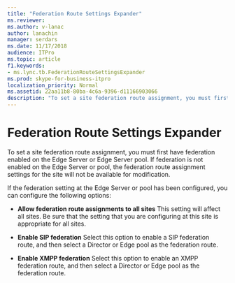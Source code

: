```yaml
---
title: "Federation Route Settings Expander"
ms.reviewer: 
ms.author: v-lanac
author: lanachin
manager: serdars
ms.date: 11/17/2018
audience: ITPro
ms.topic: article
f1.keywords:
- ms.lync.tb.FederationRouteSettingsExpander
ms.prod: skype-for-business-itpro
localization_priority: Normal
ms.assetid: 22aa11b8-80ba-4c6a-9396-d11166903066
description: "To set a site federation route assignment, you must first have federation enabled on the Edge Server or Edge Server pool. If federation is not enabled on the Edge Server or pool, the federation route assignment settings for the site will not be available for modification."
---
```


# Federation Route Settings Expander
 
To set a site federation route assignment, you must first have federation enabled on the Edge Server or Edge Server pool. If federation is not enabled on the Edge Server or pool, the federation route assignment settings for the site will not be available for modification.
  

If the federation setting at the Edge Server or pool has been configured, you can configure the following options: 
  
- **Allow federation route assignments to all sites** This setting will affect all sites. Be sure that the setting that you are configuring at this site is appropriate for all sites.
    
- **Enable SIP federation** Select this option to enable a SIP federation route, and then select a Director or Edge pool as the federation route.
    
- **Enable XMPP federation** Select this option to enable an XMPP federation route, and then select a Director or Edge pool as the federation route.
    


